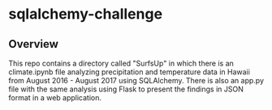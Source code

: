 # sqlalchemy-challenge

## Overview

This repo contains a directory called "SurfsUp" in which there is an climate.ipynb file analyzing precipitation and temperature data in Hawaii from August 2016 - August 2017 using SQLAlchemy. There is also an app.py file with the same analysis using Flask to present the findings in JSON format in a web application.
